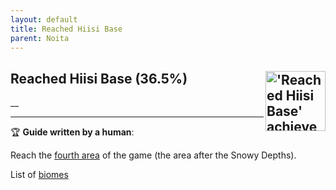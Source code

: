 ```yaml
---
layout: default
title: Reached Hiisi Base
parent: Noita
---
```


## Reached Hiisi Base (36.5%) <img align="right" src="https://cdn.cloudflare.steamstatic.com/steamcommunity/public/images/apps/881100/c219c3651fcf6dd48c3db6fbbbbd18a39c397697.jpg" alt="'Reached Hiisi Base' achievement icon" width="96" height="96">

__

---

:trophy: **Guide written by a human**:

Reach the [fourth area](https://noita.wiki.com/wiki/Hiisi_Base) of the game (the area after the Snowy Depths). 

List of [biomes](https://noita.wiki.gg/wiki/Biomes)


